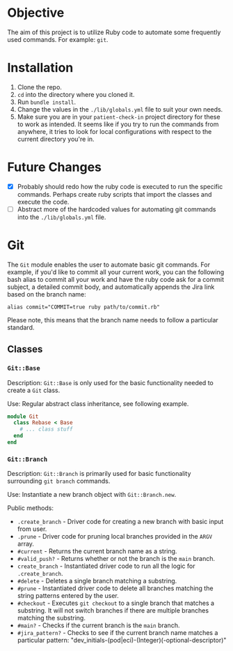 # Objective
The aim of this project is to utilize Ruby code to automate some frequently used commands. For example: `git`.

# Installation
1. Clone the repo.
2. `cd` into the directory where you cloned it.
3. Run `bundle install`.
4. Change the values in the `./lib/globals.yml` file to suit your own needs.
5. Make sure you are in your `patient-check-in` project directory for these to work as intended. It seems like if you try to run the commands from anywhere, it tries to look for local configurations with respect to the current directory you're in.

# Future Changes
- [x] Probably should redo how the ruby code is executed to run the specific commands. Perhaps create ruby scripts that import the classes and execute the code.
- [ ] Abstract more of the hardcoded values for automating git commands into the `./lib/globals.yml` file.

# Git
The `Git` module enables the user to automate basic git commands. For example, if you'd like to commit all your current work, you can the following bash alias to commit all your work and have the ruby code ask for a commit subject, a detailed commit body, and automatically appends the Jira link based on the branch name:
```shell
alias commit="COMMIT=true ruby path/to/commit.rb"
```
Please note, this means that the branch name needs to follow a particular standard.

## Classes

### `Git::Base`
Description: `Git::Base` is only used for the basic functionality needed to create a `Git` class.

Use: Regular abstract class inheritance, see following example.
```ruby
module Git
  class Rebase < Base
    # ... class stuff
  end
end
```

### `Git::Branch`
Description: `Git::Branch` is primarily used for basic functionality surrounding `git branch` commands.

Use: Instantiate a new branch object with `Git::Branch.new`.

Public methods:
- `.create_branch` - Driver code for creating a new branch with basic input from user.
- `.prune` - Driver code for pruning local branches provided in the `ARGV` array.
- `#current` - Returns the current branch name as a string.
- `#valid_push?` - Returns whether or not the branch is the `main` branch.
- `create_branch` - Instantiated driver code to run all the logic for `.create_branch`.
- `#delete` - Deletes a single branch matching a substring.
- `#prune` - Instantiated driver code to delete all branches matching the string patterns entered by the user.
- `#checkout` - Executes `git checkout` to a single branch that matches a substring. It will not switch branches if there are multiple branches matching the substring.
- `#main?` - Checks if the current branch is the `main` branch.
- `#jira_pattern?` - Checks to see if the current branch name matches a particular pattern: "dev_initials-(pod|eci)-(Integer)(-optional-descriptor)"

